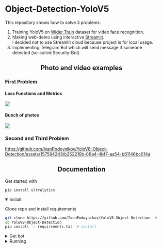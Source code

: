 # Object-Detection-YoloV5
This repository shows how to solve 3 problems:  
1. Training YoloV5 on <a href="http://shuoyang1213.me/WIDERFACE/">Wider Train</a> dataset for video face recognition.
2. Making web-demo using interactive <a href="https://streamlit.io">Streamlit</a>.  
   I decided not to use Streamlit cloud because project is for local usage.
3. Implementing Telegram Bot which will send message if someone detected (so-called Security-Bot).
## <div align="center">Photo and video examples</div>
###  First Problem

#### Loss Functions and Metrics
<img src="https://github.com/IvanPodoynikov/YoloV8-Object-Detection/assets/157584243/7cfe86c6-fd27-4d1c-a836-2d5990f08839" >

#### Bunch of photos
<img src="https://github.com/IvanPodoynikov/YoloV8-Object-Detection/assets/157584243/77d4a598-a9c3-4938-97ae-9f719589d35f" >

### Second and Third Problem
https://github.com/IvanPodoynikov/YoloV8-Object-Detection/assets/157584243/b252210b-06a4-4bf7-aa54-b61146bc014a

## <div align="center">Documentation</div>
Get started with
```bash
pip install ultralytics
```

<details open>
<summary>Install</summary>
   
Clone repo and install requirements
```bash
git clone https://github.com/IvanPodoynikov/YoloV8-Object-Detection  # clone
cd YoloV8-Object-Detection
pip install -r requirements.txt  # install
```
</details>

<details>
<summary>Get bot</summary>

- Open <a href = "https://telegram.me/BotFather">Bot Father</a> in Telegram and type "/newbot"

- Choose name for Your bot and username, You should get something like this. You need API key from here.  
![Bot](https://github.com/IvanPodoynikov/YoloV8-Object-Detection/assets/157584243/6e65f23f-a421-4f1c-84e0-c4fa5b3e71de)

- Open <a href = "https://t.me/RawDataBot">RawDataBot</a> in Telegram and type: "/start". 
You will get json file, You need message -> chat -> id.

- Create .env file in project's root directory and put this code with Your key, chat_id, path here
```python
API_KEY = PASTE/YOUR/API_KEY/HERE
CHAT_ID = PASTE/YOUR/CHAT_ID/HERE
_PATH_ = PASTE/YOUR/PATH/TO/Yolov8.pt # it is in the cloned directory ./weights/Yolov8.pt
```
or copy that in the terminal
```bash
echo -e "API_KEY = PASTE/YOUR/API_KEY/FROM/BOT_FATHER/HERE\nCHAT_ID = PASTE/YOUR/CHAT_ID/FROM/BOTRAW/HERE\n_PATH_ = PASTE/YOUR/PATH/TO/Yolov8.pt/HERE" > .env
```
</details>

<details>
<summary>Running</summary>

Run it with Streamlit and open <a href = "http://localhost:8501/">http://localhost:8501/</a>.
```bash
streamlit run ./Streamlit.py
```









